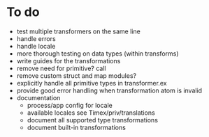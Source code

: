 # To do
* test multiple transformers on the same line
* handle errors
* handle locale
* more thorough testing on data types (within transforms)
* write guides for the transformations
* remove need for primitive? call
* remove custom struct and map modules?
* explicitly handle all primitive types in transformer.ex
* provide good error handling when transformation atom is invalid
* documentation
    * process/app config for locale
    * available locales see Timex/priv/translations
    * document all supported type transformations
    * document built-in transformations
